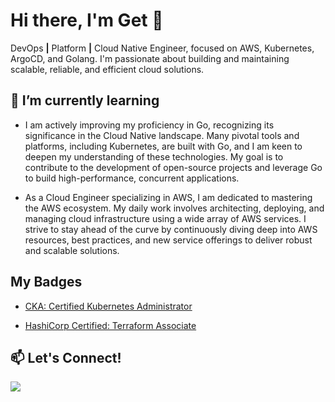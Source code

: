 # Hi there, I'm Get 👋
DevOps **|** Platform **|** Cloud Native Engineer, focused on AWS, Kubernetes, ArgoCD, and Golang. I'm passionate about building and maintaining scalable, reliable, and efficient cloud solutions.

## 🌱 I’m currently learning
- I am actively improving my proficiency in Go, recognizing its significance in the Cloud Native landscape. Many pivotal tools and platforms, including Kubernetes, are built with Go, and I am keen to deepen my understanding of these technologies. My goal is to contribute to the development of open-source projects and leverage Go to build high-performance, concurrent applications.

- As a Cloud Engineer specializing in AWS, I am dedicated to mastering the AWS ecosystem. My daily work involves architecting, deploying, and managing cloud infrastructure using a wide array of AWS services. I strive to stay ahead of the curve by continuously diving deep into AWS resources, best practices, and new service offerings to deliver robust and scalable solutions.


## My Badges
- [CKA: Certified Kubernetes Administrator](https://images.credly.com/size/90x90/images/8b8ed108-e77d-4396-ac59-2504583b9d54/cka_from_cncfsite__281_29.png)

- [HashiCorp Certified: Terraform Associate](https://images.credly.com/size/120x120/images/99289602-861e-4929-8277-773e63a2fa6f/image.png)


## 📫 Let's Connect!
<a href="https://www.linkedin.com/in/getulioruiz/">
  <img src="https://skillicons.dev/icons?i=linkedin" />
</a>

